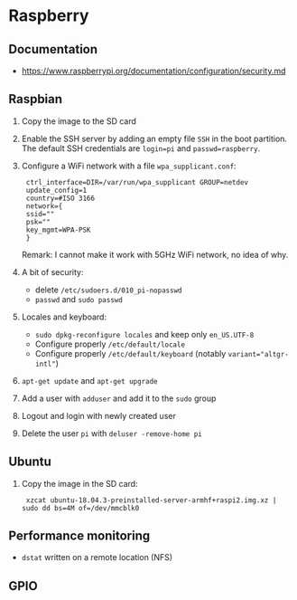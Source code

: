 # Raspberry

## Documentation
- <https://www.raspberrypi.org/documentation/configuration/security.md>

## Raspbian
1. Copy the image to the SD card

2. Enable the SSH server by adding an empty file `SSH` in the boot partition. The default SSH credentials are `login=pi` and `passwd=raspberry`.
    
3. Configure a WiFi network with a file `wpa_supplicant.conf`:
    
    	ctrl_interface=DIR=/var/run/wpa_supplicant GROUP=netdev
    	update_config=1
    	country=#ISO 3166
    	network={
    	ssid=""
    	psk=""
    	key_mgmt=WPA-PSK
    	}
    
    Remark: I cannot make it work with 5GHz WiFi network, no idea of why.
    
4. A bit of security:
    * delete `/etc/sudoers.d/010_pi-nopasswd`
    * `passwd` and `sudo passwd`

5. Locales and keyboard:
    * `sudo dpkg-reconfigure locales` and keep only `en_US.UTF-8`
    * Configure properly `/etc/default/locale`
    * Configure properly `/etc/default/keyboard` (notably `variant="altgr-intl"`)
    
6. `apt-get update` and `apt-get upgrade`

7. Add a user with `adduser` and add it to the `sudo` group

8. Logout and login with newly created user

9. Delete the user `pi` with `deluser -remove-home pi`

## Ubuntu

1. Copy the image in the SD card:

    	xzcat ubuntu-18.04.3-preinstalled-server-armhf+raspi2.img.xz | sudo dd bs=4M of=/dev/mmcblk0

## Performance monitoring
- `dstat` written on a remote location (NFS)

## GPIO
